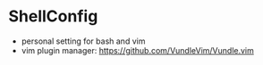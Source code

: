ShellConfig
======
* personal setting for bash and vim
* vim plugin manager: https://github.com/VundleVim/Vundle.vim
